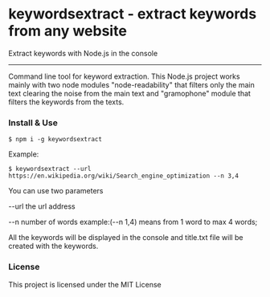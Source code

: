 

keywordsextract - extract keywords from any website
=======================================

Extract keywords with Node.js in the console

* * *

Command line tool for keyword extraction. This Node.js project works mainly with two node modules "node-readability" that filters only the main text clearing the noise from the main text and "gramophone" module that filters the keywords from the texts.


### Install & Use

```shell
$ npm i -g keywordsextract
```

Example:

```shell
$ keywordsextract --url https://en.wikipedia.org/wiki/Search_engine_optimization --n 3,4
```
You can use two parameters

--url the url address

--n number of words example:(--n 1,4) means from 1 word to max 4 words;


All the keywords will be displayed in the console and title.txt file will be created with the keywords.

### License

This project is licensed under the MIT License
